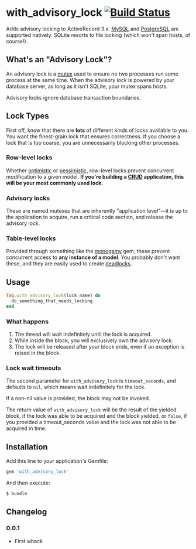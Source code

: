 # with_advisory_lock [![Build Status](https://api.travis-ci.org/mceachen/with_advisory_lock.png?branch=master)](https://travis-ci.org/mceachen/with_advisory_lock)

Adds advisory locking to ActiveRecord 3.x.
[MySQL](http://dev.mysql.com/doc/refman/5.0/en/miscellaneous-functions.html#function_get-lock)
and [PostgreSQL](http://www.postgresql.org/docs/9.1/static/functions-admin.html#FUNCTIONS-ADVISORY-LOCKS)
are supported natively. SQLite resorts to file locking (which won't span hosts, of course!).

## What's an "Advisory Lock"?

An advisory lock is a [mutex](http://en.wikipedia.org/wiki/Mutual_exclusion) used to ensure no two
processes run some process at the same time. When the advisory lock is powered by your database
server, as long as it isn't SQLite, your mutex spans hosts.

Advisory locks ignore database transaction boundaries.

## Lock Types

First off, know that there are **lots** of different kinds of locks available to you. You want the
finest-grain lock that ensures correctness. If you choose a lock that is too coarse, you are
unnecessarily blocking other processes.

### Row-level locks
Whether [optimistic](http://api.rubyonrails.org/classes/ActiveRecord/Locking/Optimistic.html)
or [pessimistic](http://api.rubyonrails.org/classes/ActiveRecord/Locking/Pessimistic.html),
row-level locks prevent concurrent modification to a given model. **If you're building a
[CRUD](http://en.wikipedia.org/wiki/Create,_read,_update_and_delete) application, this will be your
most commonly used lock.**

### Advisory locks

These are named mutexes that are inherently "application level"—it is up to the application
to acquire, run a critical code section, and release the advisory lock.

### Table-level locks

Provided through something like the [monogamy](https://github.com/mceachen/monogamy)
gem, these prevent concurrent access to **any instance of a model**. You probably don't want these,
and they are easily used to create [deadlocks](http://en.wikipedia.org/wiki/Deadlock).

## Usage

```ruby
Tag.with_advisory_lock(lock_name) do
  do_something_that_needs_locking
end
```

### What happens

1. The thread will wait indefinitely until the lock is acquired.
2. While inside the block, you will exclusively own the advisory lock.
3. The lock will be released after your block ends, even if an exception is raised in the block.

### Lock wait timeouts

The second parameter for ```with_advisory_lock``` is ```timeout_seconds```, and defaults to ```nil```,
which means wait indefinitely for the lock.

If a non-nil value is provided, the block may not be invoked.

The return value of ```with_advisory_lock``` will be the result of the yielded block,
if the lock was able to be acquired and the block yielded, or ```false```, if you provided
a timeout_seconds value and the lock was not able to be acquired in time.

## Installation

Add this line to your application's Gemfile:

``` ruby
gem 'with_advisory_lock'
```

And then execute:

    $ bundle

## Changelog

### 0.0.1

* First whack
